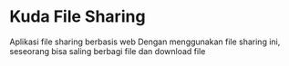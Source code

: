 Kuda File Sharing
===============

Aplikasi file sharing berbasis web
Dengan menggunakan file sharing ini, seseorang bisa saling berbagi file dan download file

